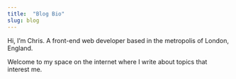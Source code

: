 ```yaml
---
title:  "Blog Bio"
slug: blog
---
```


Hi, I’m Chris. A front-end web developer based in the metropolis of London, England.

Welcome to my space on the internet where I write about topics that interest me.
